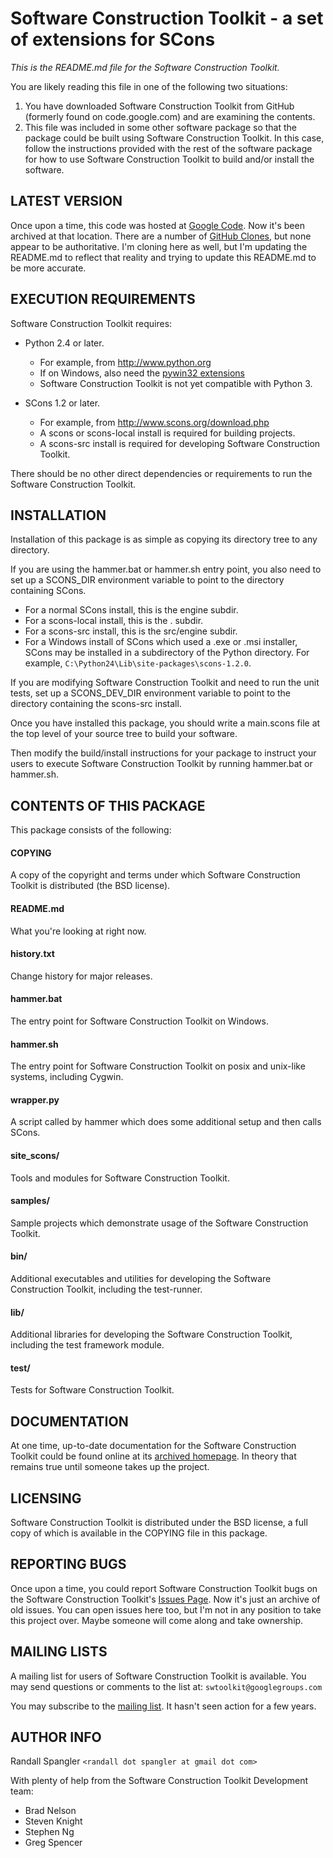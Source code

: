 # Software Construction Toolkit - a set of extensions for SCons

*This is the README.md file for the Software Construction Toolkit.*

You are likely reading this file in one of the following two situations:

 1. You have downloaded Software Construction Toolkit from GitHub (formerly found on code.google.com) and are examining the contents.
 1. This file was included in some other software package so that the package could be built using Software Construction Toolkit. In this case, follow the instructions provided with the rest of the software package for how to use Software Construction Toolkit to build and/or install the software.

## LATEST VERSION

Once upon a time, this code was hosted at [Google Code](http://code.google.com/p/swtoolkit). Now it's been archived at that location. There are a number of [GitHub Clones](https://github.com/search?o=desc&q=swtoolkit&s=updated&type=Repositories&utf8=%E2%9C%93), but none appear to be authoritative. I'm cloning here as well, but I'm updating the README.md to reflect that reality and trying to update this README.md to be more accurate.

## EXECUTION REQUIREMENTS

Software Construction Toolkit requires:

  * Python 2.4 or later.
    * For example, from http://www.python.org
    * If on Windows, also need the [pywin32 extensions](http://sourceforge.net/projects/pywin32/)
    * Software Construction Toolkit is not yet compatible with Python 3.

  * SCons 1.2 or later.
    * For example, from http://www.scons.org/download.php
    * A scons or scons-local install is required for building projects.
    * A scons-src install is required for developing Software Construction Toolkit.

There should be no other direct dependencies or requirements to run the
Software Construction Toolkit.

## INSTALLATION

Installation of this package is as simple as copying its directory tree to any
directory.

If you are using the hammer.bat or hammer.sh entry point, you also need to set
up a SCONS_DIR environment variable to point to the directory containing SCons.

  * For a normal SCons install, this is the engine subdir.
  * For a scons-local install, this is the . subdir.
  * For a scons-src install, this is the src/engine subdir.
  * For a Windows install of SCons which used a .exe or .msi installer, SCons may be installed in a subdirectory of the Python directory. For example, `C:\Python24\Lib\site-packages\scons-1.2.0`.

If you are modifying Software Construction Toolkit and need to run the unit tests, set up a SCONS_DEV_DIR environment variable to point to the directory containing the scons-src install.

Once you have installed this package, you should write a main.scons file at the top level of your source tree to build your software.

Then modify the build/install instructions for your package to instruct your users to execute Software Construction Toolkit by running hammer.bat or hammer.sh.

## CONTENTS OF THIS PACKAGE

This package consists of the following:

#### COPYING
A copy of the copyright and terms under which Software Construction Toolkit is distributed (the BSD license).

#### README.md

What you're looking at right now.

#### history.txt

Change history for major releases.

#### hammer.bat

The entry point for Software Construction Toolkit on Windows.

#### hammer.sh

The entry point for Software Construction Toolkit on posix and unix-like systems, including Cygwin.

#### wrapper.py

A script called by hammer which does some additional setup and then calls SCons.

#### site_scons/

Tools and modules for Software Construction Toolkit.

#### samples/

Sample projects which demonstrate usage of the Software Construction Toolkit.

#### bin/

Additional executables and utilities for developing the Software Construction Toolkit, including the test-runner.

#### lib/

Additional libraries for developing the Software Construction Toolkit, including the test framework module.

#### test/

Tests for Software Construction Toolkit.

## DOCUMENTATION

At one time, up-to-date documentation for the Software Construction Toolkit could be found online at its [archived homepage](https://code.google.com/archive/p/swtoolkit/). In theory that remains true until someone takes up the project.

## LICENSING

Software Construction Toolkit is distributed under the BSD license, a full copy of which is available in the COPYING file in this package.

## REPORTING BUGS

Once upon a time, you could report Software Construction Toolkit bugs on the Software Construction Toolkit's [Issues Page](https://code.google.com/archive/p/swtoolkit/issues). Now it's just an archive of old issues. You can open issues here too, but I'm not in any position to take this project over. Maybe someone will come along and take ownership.

## MAILING LISTS

A mailing list for users of Software Construction Toolkit is available.  You may send questions or comments to the list at: `swtoolkit@googlegroups.com`

You may subscribe to the [mailing list](https://groups.google.com/forum/#!forum/swtoolkit). It hasn't seen action for a few years.

## AUTHOR INFO

Randall Spangler `<randall dot spangler at gmail dot com>`

With plenty of help from the Software Construction Toolkit Development team:
  * Brad Nelson
  * Steven Knight
  * Stephen Ng
  * Greg Spencer

